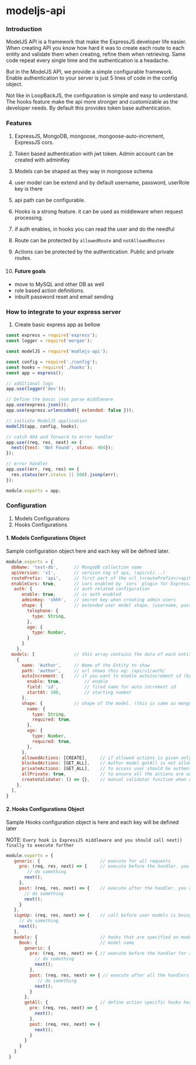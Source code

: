 # modeljs-api

### Introduction

ModelJS API is a framework that make the ExpressJS developer life easier. When creating API you know 
how hard it was to create each route to each entity and validate them when creating, refine them when
retrieving. Same code repeat every single time and the authentication is a headache. 

But in the ModelJS API, we provide a simple configurable framework. Enable authentication to your server is 
just 5 lines of code in the config object. 

Not like in LoopBackJS, the configuration is simple and easy to understand. The hooks feature make the api more
stronger and customizable as the developer needs. By default this provides token base authentication.

### Features
 1. ExpressJS, MongoDB, mongoose, mongoose-auto-increment, ExpressJS cors.
 2. Token based authentication with jwt token. Admin account can be created with adminKey
 3. Models can be shaped as they way in mongoose schema
 4. user model can be extend and by default username, password, userRole key is there
 5. api path can be configurable.
 6. Hooks is a strong feature. it can be used as middleware when request processing.
 7. if auth enables, in hooks you can read the user and do the needful
 8. Route can be protected by `allowedRoute` and `notAllowedRoutes`
 9. Actions can be protected by the authentication. Public and private routes.
 
10. #### Future goals
 - move to MySQL and other DB as well
 - role based action definitions.
 - inbuilt password reset and email sending
 
### How to integrate to your express server
1. Create basic express app as bellow

```javascript
const express = require('express');
const logger = require('morgan');

const modelJS = require('modlejs-api');

const config = require('./config');
const hooks = require('./hooks');
const app = express();

// additional logs 
app.use(logger('dev'));

// Define the basic json parse middleware
app.use(express.json());
app.use(express.urlencoded({ extended: false }));

// initiate ModelJS application
modelJS(app, config, hooks);

// catch 404 and forward to error handler
app.use((req, res, next) => {
  next({test: 'Not Found', status: 404});
});

// error handler
app.use((err, req, res) => {
  res.status(err.status || 500).jsonp(err);
});

module.exports = app;
```
 
### Configuration

1. Models Configurations
2. Hooks Configurations

#### 1. Models Configurations Object

Sample configuration object here and each key will be defined later.
```javascript
module.exports = {
  dbName: 'test-db',      // MongoDB collection name
  apiVersion: 'v1',       // version tag of api, (api/v1/...)
  routePrefix: 'api',     // first part of the url (<routePrefix>/<apiVersion/...)
  enableCors: true,       // cors enabled by `cors` plugin for ExpressJS
   auth: {                // auth related configuration
      enable: true,       // is auth enabled
      adminKey: 'shhh',   // secret key when creating admin users 
      shape: {            // extended user model shape. (username, password and userRole is there)
        telephone: {
          type: String,
        }, 
        age: {
          type: Number,
        }
      }
    },
  models: [               // this array contains the data of each entity
    {
      name: 'Author',     // Name of the Entity to show
      path: 'author',     // url shows this eg: /api/v1/auth/
      autoIncrement: {    // if you want to enable autoincrement id (by mongoose-auto-increment)
        enable: true,         // enable
        field: 'id',          // filed name for auto increment id
        startAt: 100,         // starting number
      },
      shape: {            // shape of the model. (this is same as mongoose model)
        name: {
          type: String,
          required: true,
        },
        age: {
          type: Number,
          required: true,
        },
      },
      allowedActions: [CREATE],     // if allowed actions is given only create can do. 
      blockedActions: [GET_ALL],    // Author model getAll is not allowed
      privateActions: [GET_ALL],    // to access user should be authenticated
      allPrivate: true,             // to ensure all the actions are under authenticated. no need to define private actions 
      createValidator: () => {},    // manual validator function when creating the model
    },
  ],
}
```

#### 2. Hooks Configurations Object

Sample Hooks configuration object is here and each key will be defined later

NOTE: `Every hook is ExpressJS middleware and you should call next() finally to execute further`

```javascript
module.exports = {
   generic: {                       // execute for all requests
     pre: (req, res, next) => {     // execute before the handler. you can use params or req.body here
        // do something
       next();
     },
     post: (req, res, next) => {    // execute after the handler. you can use mjs related object here.
       // do something
       next();
     }
   },
   signUp: (req, res, next) => {    // call before user models is being created (use this for manual validation)
     // do something
     next();
   },
   models: {                        // hooks that are specified on models
     Book: {                        // model name
       generic: {
         pre: (req, res, next) => { // execute before the handler for all the request to this model
           // do something
           next();
         },
         post: (req, res, next) => { // execute after all the handlers for all the requests to this model
            // do something
           next();
         }
       },  
       getAll: {                    // define action specific hooks here
         pre: (req, res, next) => {
           next();
         },
         post: (req, res, next) => {
           next();
         } 
       }
     }
   }
 }
```


